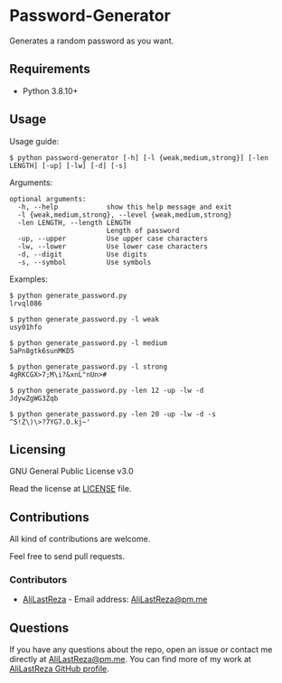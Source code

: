 # Password-Generator
Generates a random password as you want.

## Requirements

- Python 3.8.10+

## Usage

Usage guide:

```shell script
$ python password-generator [-h] [-l {weak,medium,strong}] [-len LENGTH] [-up] [-lw] [-d] [-s]
```

Arguments:
```shell script
optional arguments:
  -h, --help            show this help message and exit
  -l {weak,medium,strong}, --level {weak,medium,strong}
  -len LENGTH, --length LENGTH
                        Length of password
  -up, --upper          Use upper case characters
  -lw, --lower          Use lower case characters
  -d, --digit           Use digits
  -s, --symbol          Use symbols
```

Examples:
```shell script
$ python generate_password.py
lrvql086

$ python generate_password.py -l weak
usy01hfo

$ python generate_password.py -l medium
5aPn8gtk6sunMKD5

$ python generate_password.py -l strong
4gRKCGX>7;M\i?&xnL"nUn>#

$ python generate_password.py -len 12 -up -lw -d
JdywZgWG3Zqb

$ python generate_password.py -len 20 -up -lw -d -s
^5!Z\)\>?7YG7.O.kj~'
```

## Licensing

GNU General Public License v3.0

Read the license at [LICENSE](https://github.com/AliLastReza/Password-Generator/blob/main/LICENSE) file.

## Contributions

All kind of contributions are welcome.

Feel free to send pull requests.

### Contributors

* [AliLastReza](https://github.com/AliLastReza/) - Email address: [AliLastReza@pm.me](mailto:AliLastReza@pm.me)

## Questions

If you have any questions about the repo, open an issue or contact me directly at [AliLastReza@pm.me](AliLastReza@pm.me). You can find more of my work at [AliLastReza GitHub profile](https://github.com/AliLastReza/).
